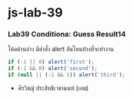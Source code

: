 # js-lab-39
### Lab39 Conditiona: Guess Result14
โค้ดด้านล่าง มีคำสั่ง alert อันไหนบ้างที่จะทำงาน

```JavaScript
if (-1 || 0) alert('first');
if (-1 && 0) alert('second');
if (null || (-1 && 1)) alert('third');
```
- ศิรวิชญ์ ประสิทธิเวชานนท์ (เอม)
